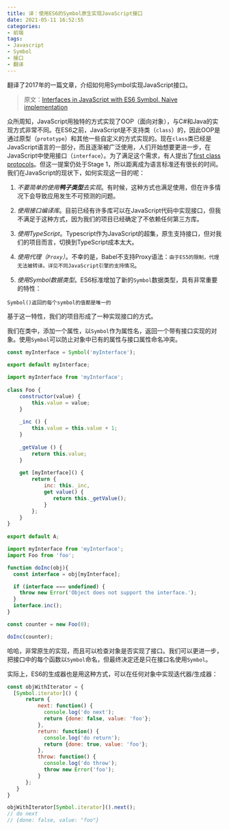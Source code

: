 ```yaml
---
title: 译：使用ES6的Symbol原生实现JavaScript接口
date: 2021-05-11 16:52:55
categories:
- 前端
tags:
- Javascript
- Symbol
- 接口
- 翻译
---
```


翻译了2017年的一篇文章，介绍如何用Symbol实现JavaScript接口。

<!-- more -->

> 原文：[Interfaces in JavaScript with ES6 Symbol. Naive implementation](https://codeburst.io/interfaces-in-JavaScript-with-es6-naive-implementation-91b703110a09)

众所周知，JavaScript用独特的方式实现了OOP（面向对象），与C#和Java的实现方式非常不同。在ES6之前，JavaScript是不支持类（`class`）的，因此OOP是通过原型（`prototype`）和其他一些自定义的方式实现的。现在`class`类已经是JavaScript语言的一部分，而且逐渐被广泛使用，人们开始想要更进一步，在JavaScript中使用接口（`interface`）。为了满足这个需求，有人提出了[first class protocols](https://github.com/michaelficarra/proposal-first-class-protocols)。但这一提案仍处于Stage 1，所以距离成为语言标准还有很长的时间。我们在JavaScript的现状下，如何实现这一目的呢：

1. *不要简单的使用**鸭子类型**去实现*。有时候，这种方式也满足使用，但在许多情况下会导致应用发生不可预测的问题。

2. *使用接口编译库*。目前已经有许多库可以在JavaScript代码中实现接口，但我不满足于这种方式，因为我们的项目已经确定了不依赖任何第三方库。

3. *使用TypeScript*。Typescript作为JavaScript的超集，原生支持接口，但对我们的项目而言，切换到TypeScript成本太大。

4. *使用代理（`Proxy`）*。不幸的是，Babel不支持Proxy语法：`由于ES5的限制，代理无法被转译。详见不同JavaScript引擎的支持情况`。

5. *使用Symbol数据类型*。ES6标准增加了新的`Symbol`数据类型，具有非常重要的特性：

`Symbol()返回的每个symbol的值都是唯一的`

基于这一特性，我们的项目形成了一种实现接口的方式。

我们在类中，添加一个属性，以`Symbol`作为属性名，返回一个带有接口实现的对象。使用`Symbol`可以防止对象中已有的属性与接口属性命名冲突。

``` javascript myInterface.js
const myInterface = Symbol('myInterface');
 
export default myInterface;
```

``` javascript Foo.js
import myInterface from 'myInterface';
 
class Foo {
    constructor(value) {
        this.value = value;
    }
 
    _inc () {
        this.value = this.value + 1;
    }
 
    _getValue () {
        return this.value;
    }
 
    get [myInterface]() {
        return {
            inc: this._inc,
            get value() {
               return this._getValue();
            }
        };
    }
}
 
export default A;
```

``` javascript usage.js
import myInterface from 'myInterface';
import Foo from 'foo';

function doInc(obj){
  const interface = obj[myInterface];

  if (interface === undefined) {
    throw new Error('Object does not support the interface.');
  }
  interface.inc();
}

const counter = new Foo(0);

doInc(counter);
```

哈哈，非常原生的实现，而且可以检查对象是否实现了接口。我们可以更进一步，把接口中的每个函数以`Symbol`命名，但最终决定还是只在接口名使用`Symbol`。

实际上，ES6的生成器也是用这种方式，可以在任何对象中实现迭代器/生成器：

``` javascript object.with.generator.js
const objWithIterator = { 
  [Symbol.iterator]() {
      return {
          next: function() {
            console.log('do next');
            return {done: false, value: 'foo'}; 
          },
          return: function() {
            console.log('do return');
            return {done: true, value: 'foo'}; 
          },
          throw: function() {
            console.log('do throw');
            throw new Error('foo'); 
          }
      };
   }
}

objWithIterator[Symbol.iterator]().next();
// do next
// {done: false, value: "foo"}
```